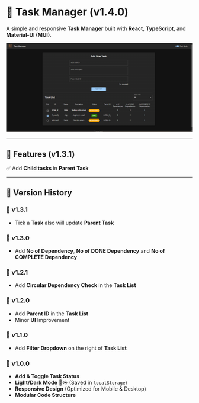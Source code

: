 # 🚀 Task Manager (v1.4.0)

A simple and responsive **Task Manager** built with **React**, **TypeScript**, and **Material-UI (MUI)**.

![Task Manager Preview](./public/task-manager-preview-4.png)

---

## 📌 Features (v1.3.1)

✅ Add **Child tasks** in **Parent Task**

---

## 📜 Version History

### 🔹 v1.3.1

- Tick a **Task** also will update **Parent Task**

### 🔹 v1.3.0

- Add **No of Dependency**, **No of DONE Dependency** and **No of COMPLETE Dependency**

### 🔹 v1.2.1

- Add **Circular Dependency Check** in the **Task List**

### 🔹 v1.2.0

- Add **Parent ID** in the **Task List**
- Minor **UI** Improvement

### 🔹 v1.1.0

- Add **Filter Dropdown** on the right of **Task List**

### 🔹 v1.0.0

- **Add & Toggle Task Status**
- **Light/Dark Mode** 🌙☀️ (Saved in `localStorage`)
- **Responsive Design** (Optimized for Mobile & Desktop)
- **Modular Code Structure**

